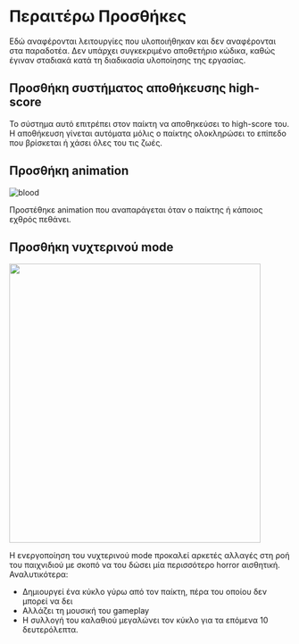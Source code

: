 # Περαιτέρω Προσθήκες

Εδώ αναφέρονται λειτουργίες που υλοποιήθηκαν και δεν αναφέρονται στα παραδοτέα. Δεν υπάρχει συγκεκριμένο αποθετήριο κώδικα, καθώς έγιναν σταδιακά κατά τη διαδικασία υλοποίησης της εργασίας.

## Προσθήκη συστήματος αποθήκευσης high-score

Το σύστημα αυτό επιτρέπει στον παίκτη να αποθηκεύσει το high-score του. Η αποθήκευση γίνεται αυτόματα μόλις ο παίκτης ολοκληρώσει το επίπεδο που βρίσκεται ή χάσει όλες του τις ζωές. 

## Προσθήκη animation

![blood](https://user-images.githubusercontent.com/22644005/35177776-299b1054-fd8b-11e7-90e0-694eb602b0b3.png)

Προστέθηκε animation που αναπαράγεται όταν ο παίκτης ή κάποιος εχθρός πεθάνει.

## Προσθήκη νυχτερινού mode

<img src="https://user-images.githubusercontent.com/22644005/35177785-47fdfe3a-fd8b-11e7-83b5-f0b651c604a0.png" alt="" width="450" height="500">

Η ενεργοποίηση του νυχτερινού mode προκαλεί αρκετές αλλαγές στη ροή του παιχνιδιού με σκοπό να του δώσει μία περισσότερο horror αισθητική. Αναλυτικότερα:
* Δημιουργεί ένα κύκλο γύρω από τον παίκτη, πέρα του οποίου δεν μπορεί να δει
* Αλλάζει τη μουσική του gameplay
* Η συλλογή του καλαθιού μεγαλώνει τον κύκλο για τα επόμενα 10 δευτερόλεπτα.
